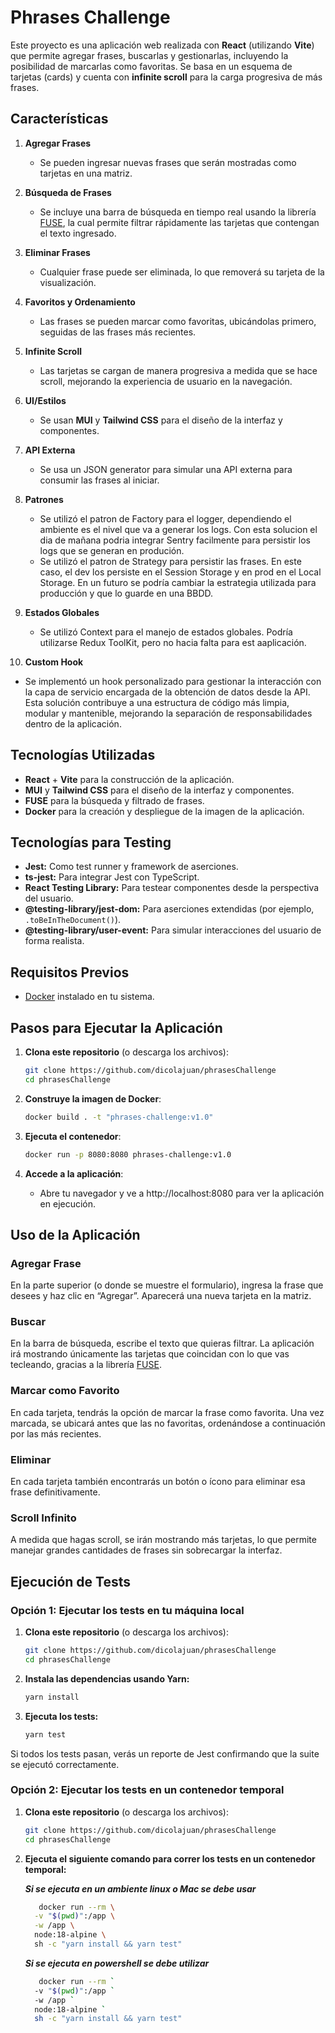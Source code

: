 # Phrases Challenge

Este proyecto es una aplicación web realizada con **React** (utilizando **Vite**) que permite agregar frases, buscarlas y gestionarlas, incluyendo la posibilidad de marcarlas como favoritas. Se basa en un esquema de tarjetas (cards) y cuenta con **infinite scroll** para la carga progresiva de más frases.

## Características

1. **Agregar Frases**  
   - Se pueden ingresar nuevas frases que serán mostradas como tarjetas en una matriz.

2. **Búsqueda de Frases**  
   - Se incluye una barra de búsqueda en tiempo real usando la librería [FUSE](https://fusejs.io/), la cual permite filtrar rápidamente las tarjetas que contengan el texto ingresado.

3. **Eliminar Frases**  
   - Cualquier frase puede ser eliminada, lo que removerá su tarjeta de la visualización.

4. **Favoritos y Ordenamiento**  
   - Las frases se pueden marcar como favoritas, ubicándolas primero, seguidas de las frases más recientes.

5. **Infinite Scroll**  
   - Las tarjetas se cargan de manera progresiva a medida que se hace scroll, mejorando la experiencia de usuario en la navegación.

6. **UI/Estilos**  
   - Se usan **MUI** y **Tailwind CSS** para el diseño de la interfaz y componentes.
  
7. **API Externa**  
   - Se usa un JSON generator para simular una API externa para consumir las frases al iniciar.

8. **Patrones**  
   - Se utilizó el patron de Factory para el logger, dependiendo el ambiente es el nivel que va a generar los logs. Con esta solucion el dia de mañana podria integrar Sentry facilmente para persistir los logs que se generan en produción.
   - Se utilizó el patron de Strategy para persistir las frases. En este caso, el dev los persiste en el Session Storage y en prod en el Local Storage. En un futuro se podría cambiar la estrategia utilizada para producción y que lo guarde en una BBDD.
  
9. **Estados Globales**  
   - Se utilizó Context para el manejo de estados globales. Podría utilizarse Redux ToolKit, pero no hacia falta para est aaplicación.
  
10. **Custom Hook**  
   - Se implementó un hook personalizado para gestionar la interacción con la capa de servicio encargada de la obtención de datos desde la API. Esta solución contribuye a una estructura de código más limpia, modular y mantenible, mejorando la separación de responsabilidades dentro de la aplicación.

## Tecnologías Utilizadas

- **React** + **Vite** para la construcción de la aplicación.
- **MUI** y **Tailwind CSS** para el diseño de la interfaz y componentes.
- **FUSE** para la búsqueda y filtrado de frases.
- **Docker** para la creación y despliegue de la imagen de la aplicación.

## Tecnologías para Testing

- **Jest:** Como test runner y framework de aserciones.
- **ts-jest:** Para integrar Jest con TypeScript.
- **React Testing Library:** Para testear componentes desde la perspectiva del usuario.
- **@testing-library/jest-dom:** Para aserciones extendidas (por ejemplo, `.toBeInTheDocument()`).
- **@testing-library/user-event:** Para simular interacciones del usuario de forma realista.

## Requisitos Previos

- [Docker](https://www.docker.com/) instalado en tu sistema.

## Pasos para Ejecutar la Aplicación

1. **Clona este repositorio** (o descarga los archivos):

   ```bash
   git clone https://github.com/dicolajuan/phrasesChallenge
   cd phrasesChallenge
   ```

2. **Construye la imagen de Docker**:
   
   ```bash
   docker build . -t "phrases-challenge:v1.0"
   ```

3. **Ejecuta el contenedor**:

   ```bash
   docker run -p 8080:8080 phrases-challenge:v1.0
   ```

4. **Accede a la aplicación**:
   - Abre tu navegador y ve a http://localhost:8080 para ver la aplicación en ejecución.

## Uso de la Aplicación

### Agregar Frase
En la parte superior (o donde se muestre el formulario), ingresa la frase que desees y haz clic en “Agregar”. Aparecerá una nueva tarjeta en la matriz.

### Buscar
En la barra de búsqueda, escribe el texto que quieras filtrar. La aplicación irá mostrando únicamente las tarjetas que coincidan con lo que vas tecleando, gracias a la librería [FUSE](https://fusejs.io/).

### Marcar como Favorito
En cada tarjeta, tendrás la opción de marcar la frase como favorita. Una vez marcada, se ubicará antes que las no favoritas, ordenándose a continuación por las más recientes.

### Eliminar
En cada tarjeta también encontrarás un botón o ícono para eliminar esa frase definitivamente.

### Scroll Infinito
A medida que hagas scroll, se irán mostrando más tarjetas, lo que permite manejar grandes cantidades de frases sin sobrecargar la interfaz.

## Ejecución de Tests

### Opción 1: Ejecutar los tests en tu máquina local

1. **Clona este repositorio** (o descarga los archivos):

   ```bash
   git clone https://github.com/dicolajuan/phrasesChallenge
   cd phrasesChallenge
   ```

2. **Instala las dependencias usando Yarn:**
   
   ```bash
   yarn install
   ```

3. **Ejecuta los tests:**
   
   ```bash
   yarn test
   ```

Si todos los tests pasan, verás un reporte de Jest confirmando que la suite se ejecutó correctamente.

### Opción 2: Ejecutar los tests en un contenedor temporal

1. **Clona este repositorio** (o descarga los archivos):

   ```bash
   git clone https://github.com/dicolajuan/phrasesChallenge
   cd phrasesChallenge
   ```

2. **Ejecuta el siguiente comando para correr los tests en un contenedor temporal:**
   
   ***Si se ejecuta en un ambiente linux o Mac se debe usar***
   ```bash
      docker run --rm \
     -v "$(pwd)":/app \
     -w /app \
     node:18-alpine \
     sh -c "yarn install && yarn test"
   ```

   ***Si se ejecuta en powershell se debe utilizar***
   ```bash
      docker run --rm `
     -v "$(pwd)":/app `
     -w /app `
     node:18-alpine `
     sh -c "yarn install && yarn test"
   ```
